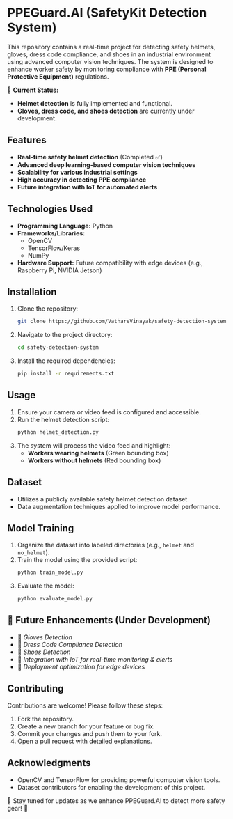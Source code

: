 # PPEGuard.AI (SafetyKit Detection System)

This repository contains a real-time project for detecting safety helmets, gloves, dress code compliance, and shoes in an industrial environment using advanced computer vision techniques. The system is designed to enhance worker safety by monitoring compliance with **PPE (Personal Protective Equipment)** regulations.

🚀 **Current Status:**
- **Helmet detection** is fully implemented and functional.
- **Gloves, dress code, and shoes detection** are currently under development.

## Features
- **Real-time safety helmet detection** (Completed ✅)
- **Advanced deep learning-based computer vision techniques**
- **Scalability for various industrial settings**
- **High accuracy in detecting PPE compliance**
- **Future integration with IoT for automated alerts**

## Technologies Used
- **Programming Language:** Python
- **Frameworks/Libraries:**
  - OpenCV
  - TensorFlow/Keras
  - NumPy
- **Hardware Support:** Future compatibility with edge devices (e.g., Raspberry Pi, NVIDIA Jetson)

## Installation
1. Clone the repository:
   ```bash
   git clone https://github.com/VathareVinayak/safety-detection-system.git
   ```
2. Navigate to the project directory:
   ```bash
   cd safety-detection-system
   ```
3. Install the required dependencies:
   ```bash
   pip install -r requirements.txt
   ```

## Usage
1. Ensure your camera or video feed is configured and accessible.
2. Run the helmet detection script:
   ```bash
   python helmet_detection.py
   ```
3. The system will process the video feed and highlight:
   - **Workers wearing helmets** (Green bounding box)
   - **Workers without helmets** (Red bounding box)

## Dataset
- Utilizes a publicly available safety helmet detection dataset.
- Data augmentation techniques applied to improve model performance.

## Model Training
1. Organize the dataset into labeled directories (e.g., `helmet` and `no_helmet`).
2. Train the model using the provided script:
   ```bash
   python train_model.py
   ```
3. Evaluate the model:
   ```bash
   python evaluate_model.py
   ```

## 🚧 Future Enhancements (Under Development)
- 🧤 *Gloves Detection*
- 👕 *Dress Code Compliance Detection*
- 👞 *Shoes Detection*
- 📡 *Integration with IoT for real-time monitoring & alerts*
- 🚀 *Deployment optimization for edge devices*
  
## Contributing
Contributions are welcome! Please follow these steps:
1. Fork the repository.
2. Create a new branch for your feature or bug fix.
3. Commit your changes and push them to your fork.
4. Open a pull request with detailed explanations.

## Acknowledgments
- OpenCV and TensorFlow for providing powerful computer vision tools.
- Dataset contributors for enabling the development of this project.

📢 Stay tuned for updates as we enhance PPEGuard.AI to detect more safety gear! 🚀

